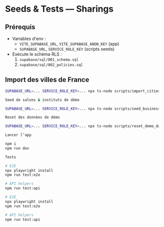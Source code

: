 # Seeds & Tests — Sharings

## Prérequis
- Variables d'env :
  - `VITE_SUPABASE_URL`, `VITE_SUPABASE_ANON_KEY` (app)
  - `SUPABASE_URL`, `SERVICE_ROLE_KEY` (scripts seeds)
- Exécute le schéma RLS :
  1. `supabase/sql/001_schema.sql`
  2. `supabase/sql/002_policies.sql`

## Import des villes de France
```bash
SUPABASE_URL=... SERVICE_ROLE_KEY=... npx ts-node scripts/import_cities_fr.ts

Seed de salons & instituts de démo

SUPABASE_URL=... SERVICE_ROLE_KEY=... npx ts-node scripts/seed_businesses_demo.ts

Reset des données de démo

SUPABASE_URL=... SERVICE_ROLE_KEY=... npx ts-node scripts/reset_demo_data.ts

Lancer l’app

npm i
npm run dev

Tests

# E2E
npx playwright install
npm run test:e2e

# API helpers
npm run test:api

# E2E
npx playwright install
npm run test:e2e

# API helpers
npm run test:api
```

